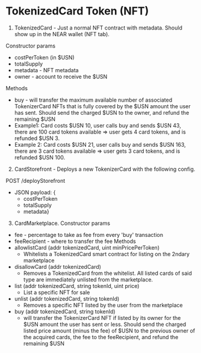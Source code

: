 # TokenizedCard Token (NFT)

1. TokenizedCard - Just a normal NFT contract with metadata. Should show up in the NEAR wallet (NFT tab).
  
  Constructor params
* costPerToken (in $USN)
* totalSupply
* metadata - NFT metadata
* owner - account to receive the $USN
  
Methods 
* buy - will transfer the maximum available number of associated TokenizerCard NFTs that is fully covered by the $USN amount the user has sent. Should send the charged $USN to the owner, and refund the remaining $USN 
* Example1: Card costs $USN 10, user calls buy and sends $USN 43, there are 100 card tokens available => user gets 4 card tokens, and is refunded $USN 3. 
* Example 2: Card costs $USN 21, user calls buy and sends $USN 163, there are 3 card tokens available => user gets 3 card tokens, and is refunded $USN 100.

2. CardStorefront - Deploys a new TokenizerCard with the following config.

POST /deployStorefront
* JSON payload: {
    * costPerToken
    * totalSupply
    * metadata}

3. CardMarketplace.
Constructor params
* fee - percentage to take as fee from every 'buy' transaction
* feeRecipient - where to transfer the fee
Methods
* allowlistCard (addr tokenizedCard, uint minPricePerToken)
  * Whitelists a TokenizedCard smart contract for listing on the 2ndary marketplace
* disallowCard (addr tokenizedCard)
  * Removes a TokenizedCard from the whitelist. All listed cards of said type are immediately unlisted from the marketplace.
* list (addr tokenizedCard, string tokenId, uint price)
  * List a specific NFT for sale
* unlist (addr tokenizedCard, string tokenId)
  * Removes a specific NFT listed by the user from the marketplace
* buy (addr tokenizedCard, string tokenId)
  * will transfer the TokenizerCard NFT if listed by its owner for the $USN amount the user has sent or less. Should send the charged listed price amount (minus the fee) of $USN to the previous owner of the acquired cards, the fee to the feeRecipient, and refund the remaining $USN